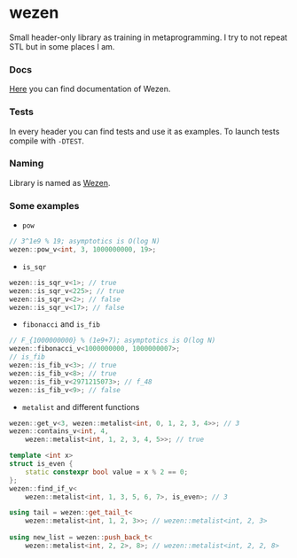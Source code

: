 # wezen
Small header-only library as training in metaprogramming.
I try to not repeat STL but in some places I am.

### Docs
[Here](https://github.com/dasfex/wezen/tree/trunk/docs)
you can find documentation of Wezen.

### Tests
In every header you can find tests and use it as examples. 
To launch tests compile with ```-DTEST```.

### Naming
Library is named as [Wezen](https://en.wikipedia.org/wiki/Delta_Canis_Majoris).

### Some examples

+ ```pow```
```cpp
// 3^1e9 % 19; asymptotics is O(log N)
wezen::pow_v<int, 3, 1000000000, 19>; 
```

+ ```is_sqr```
```cpp
wezen::is_sqr_v<1>; // true
wezen::is_sqr_v<225>; // true
wezen::is_sqr_v<2>; // false
wezen::is_sqr_v<17>; // false
```

+ ```fibonacci``` and ```is_fib```
```cpp
// F_{1000000000} % (1e9+7); asymptotics is O(log N)
wezen::fibonacci_v<1000000000, 1000000007>;
// is_fib
wezen::is_fib_v<3>; // true
wezen::is_fib_v<8>; // true
wezen::is_fib_v<2971215073>; // f_48
wezen::is_fib_v<9>; // false
```

+ ```metalist``` and different functions
```cpp
wezen::get_v<3, wezen::metalist<int, 0, 1, 2, 3, 4>>; // 3
wezen::contains_v<int, 4, 
    wezen::metalist<int, 1, 2, 3, 4, 5>>; // true

template <int x>
struct is_even {
    static constexpr bool value = x % 2 == 0;
};
wezen::find_if_v<
    wezen::metalist<int, 1, 3, 5, 6, 7>, is_even>; // 3

using tail = wezen::get_tail_t<
    wezen::metalist<int, 1, 2, 3>>; // wezen::metalist<int, 2, 3>
    
using new_list = wezen::push_back_t<
    wezen::metalist<int, 2, 2>, 8>; // wezen::metalist<int, 2, 2, 8>
```
